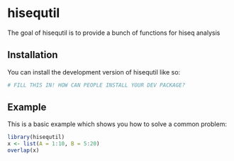 
# hisequtil

<!-- badges: start -->
<!-- badges: end -->

The goal of hisequtil is to provide a bunch of functions for hiseq analysis

## Installation

You can install the development version of hisequtil like so:

``` r
# FILL THIS IN! HOW CAN PEOPLE INSTALL YOUR DEV PACKAGE?
```

## Example

This is a basic example which shows you how to solve a common problem:

``` r
library(hisequtil)
x <- list(A = 1:10, B = 5:20)
overlap(x)
```

